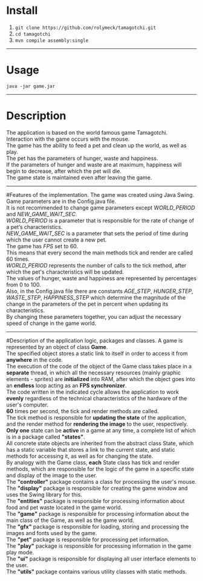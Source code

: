 # Install
1. `git clone https://github.com/rolymeck/tamagotchi.git`
2. `cd tamagotchi`
3. `mvn compile assembly:single`
***
# Usage
`java -jar game.jar`
***
# Description
The application is based on the world famous game Tamagotchi.  
Interaction with the game occurs with the mouse.  
The game has the ability to feed a pet and clean up the world, as well as play.  
The pet has the parameters of hunger, waste and happiness.  
If the parameters of hunger and waste are at maximum, happiness will begin to decrease, after which the pet will die.  
The game state is maintained even after leaving the game.  
***  
#Features of the implementation.
 The game was created using Java Swing.  
 Game parameters are in the Config.java file.  
 It is not recommended to change game parameters except _WORLD_PERIOD_ and _NEW_GAME_WAIT_SEC_.  
 _WORLD_PERIOD_ is a parameter that is responsible for the rate of change of a pet’s characteristics.  
 _NEW_GAME_WAIT_SEC_ is a parameter that sets the period of time during which the user cannot create a new pet.  
 The game has _FPS_ set to 60.  
 This means that every second the main methods tick and render are called 60 times.  
 _WORLD_PERIOD_ represents the number of calls to the tick method, after which the pet's characteristics will be updated.  
 The values ​​of hunger, waste and happiness are represented by percentages from 0 to 100.  
 Also, in the Config.java file there are constants _AGE_STEP_, _HUNGER_STEP_, _WASTE_STEP_, _HAPPINESS_STEP_ which determine the magnitude of the change in the parameters of the pet in percent when updating its characteristics.  
 By changing these parameters together, you can adjust the necessary speed of change in the game world.  
 ***  
 #Description of the application logic, packages and classes.
 A game is represented by an object of class **Game**.  
 The specified object stores a static link to itself in order to access it from **anywhere** in the code.  
 The execution of the code of the object of the Game class takes place in a **separate** thread, in which all the necessary resources (mainly graphic elements - sprites) are **initialized** into RAM, after which the object goes into an **endless** loop acting as an **FPS synchronizer**.  
 The code written in the indicated cycle allows the application to work **evenly** regardless of the technical characteristics of the hardware of the user's computer.  
 **60** times per second, the tick and render methods are called.  
 The tick method is responsible for **updating the state** of the application, and the render method for **rendering the image** to the user, respectively.  
 **Only one** state can be **active** in a game at any time, a complete list of which is in a package called **"states"**.  
 All concrete state objects are inherited from the abstract class State, which has a static variable that stores a link to the current state, and static methods for accessing it, as well as for changing the state.  
 By analogy with the Game class, **each** State class has tick and render methods, which are responsible for the logic of the game in a specific state and display of the image to the user.  
 The **"controller"** package contains a class for processing the user's mouse.  
 The **"display"** package is responsible for creating the game window and uses the Swing library for this.  
 The **"entities"** package is responsible for processing information about food and pet waste located in the game world.  
 The **"game"** package is responsible for processing information about the main class of the Game, as well as the game world.  
 The **"gfx"** package is responsible for loading, storing and processing the images and fonts used by the game.  
 The **"pet"** package is responsible for processing pet information.  
 The **"play"** package is responsible for processing information in the game play mode.  
 The **"ui"** package is responsible for displaying all user interface elements to the user.  
 The **"utils"** package contains various utility classes with static methods.  
